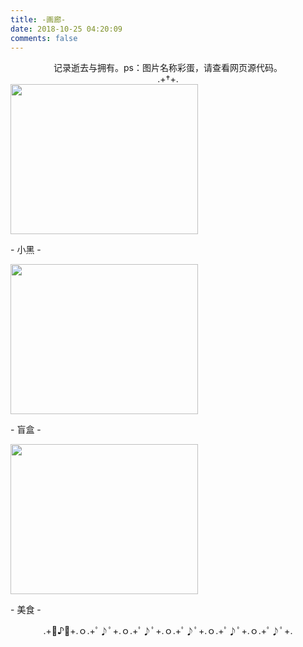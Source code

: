 ```yaml
---
title: -画廊-
date: 2018-10-25 04:20:09
comments: false
---
```

<center>记录逝去与拥有。ps：图片名称彩蛋，请查看网页源代码。</center>
<center>
	.+†+.</center>
<div class="gallery-page">
	<div class="gallery-list">
		<div class="gallery-column">
			<div class="gallery-item">
				<a href="xiaohei"><img src="https://tva1.sinaimg.cn/large/0081Kckwly1gke510rrqgj30fs0s1gn1.jpg", width="300", height="240">
				</a>
				<p>- 小黑 -</p>
			</div>
		</div>
		<div class="gallery-column">
			<div class="gallery-item">
				<a href="manghe"><img src="https://tva1.sinaimg.cn/large/008i3skNly1gsdej6xhe5j31400u0jse.jpg", width="300", height="240">
				</a>
				<p>- 盲盒 -</p>
			</div>
		</div>
		<div class="gallery-column">
			<div class="gallery-item">
				<a href="food"><img src="https://tva1.sinaimg.cn/large/008i3skNly1gsdeehocn0j31400u040y.jpg", width="300", height="240">
				</a>
				<p>- 美食 -</p>
			</div>
		</div>
	</div>
</div>
<center>.+ﾟ♪ﾟ+.ｏ.+ﾟ♪ﾟ+.ｏ.+ﾟ♪ﾟ+.ｏ.+ﾟ♪ﾟ+.ｏ.+ﾟ♪ﾟ+.ｏ.+ﾟ♪ﾟ+.</center>
